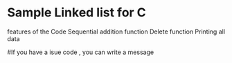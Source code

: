 # Sample Linked list for C 




features of the Code
Sequential addition function
Delete function
Printing all data


#If you have a isue code , you can write a message
